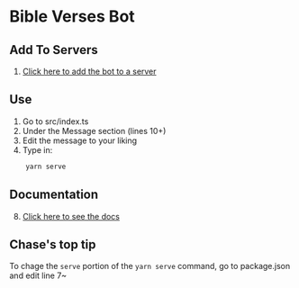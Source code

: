 # Bible Verses Bot

## Add To Servers
1. [Click here to add the bot to a server](https://discord.com/oauth2/authorize?client_id=756501242548584498&scope=bot&permissions=2146958847)

## Use
1. Go to src/index.ts
2. Under the Message section (lines 10+)
3. Edit the message to your liking
4. Type in:
```bash
	yarn serve
```

## Documentation
8. [Click here to see the docs](https://discord.js.org/#/)

## Chase's top tip
To chage the `serve` portion of the `yarn serve` command, go to package.json and edit line 7~